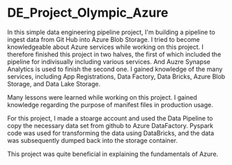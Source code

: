# DE_Project_Olympic_Azure

In this simple data engineering pipeline project, I'm building a pipeline to ingest data from Git Hub into Azure Blob Storage.
I tried to become knowledgeable about Azure services while working on this project.
I therefore finished this project in two halves, the first of which included the pipeline for indivisually including various services.
And Auzre Synapse Analytics is used to finish the second one.
I gained knowledge of the many services, including App Registrations, Data Factory, Data Bricks, Azure Blob Storage, and Data Lake Storage.

Many lessons were learned while working on this project.
I gained knowledge regarding the purpose of manifest files in production usage. 

For this project, I made a stoarge account and used the Data Pipeline to copy the necessary data set from github to Azure DataFactory.
Pyspark code was used for transforming the data using DataBricks, and the data was subsequently dumped back into the storage container.

This project was quite beneficial in explaining the fundamentals of Azure.

